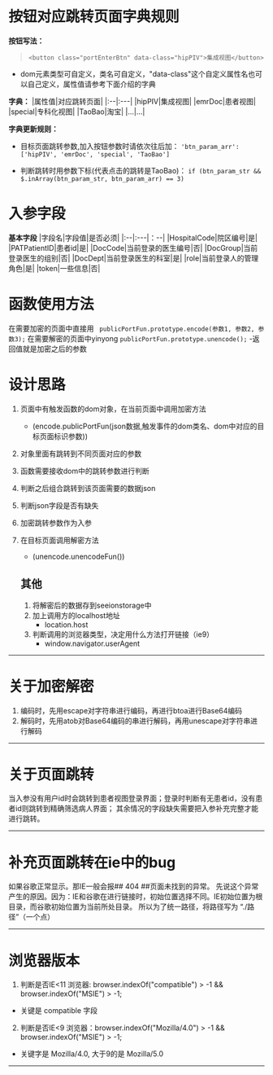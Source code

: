 # 按钮对应跳转页面字典规则 #

**按钮写法：**
> `<button class="portEnterBtn" data-class="hipPIV">集成视图</button>`
- dom元素类型可自定义，类名可自定义，"data-class"这个自定义属性名也可以自己定义，属性值请参考下面介绍的字典

**字典：**
 |属性值|对应跳转页面|
 |:--|:---|
 |hipPIV|集成视图|
 |emrDoc|患者视图|
 |special|专科化视图|
 |TaoBao|淘宝|
 |...|...|

 **字典更新规则：**

- 目标页面跳转参数,加入按钮参数时请依次往后加：
`'btn_param_arr': ['hipPIV', 'emrDoc', 'special', 'TaoBao']`

- 判断跳转时用参数下标(代表点击的跳转是TaoBao)：
`if (btn_param_str && $.inArray(btn_param_str, btn_param_arr) == 3)`

# 入参字段 #

**基本字段**
|字段名|字段值|是否必须|
 |:--|:---|：--|
 |HospitalCode|院区编号|是|
 |PATPatientID|患者id|是|
 |DocCode|当前登录的医生编号|否|
 |DocGroup|当前登录医生的组别|否|
 |DocDept|当前登录医生的科室|是|
 |role|当前登录人的管理角色|是|
 |token|一些信息|否|

# 函数使用方法 #
在需要加密的页面中直接用
` publicPortFun.prototype.encode(参数1, 参数2, 参数3);`
在需要解密的页面中yinyong
`publicPortFun.prototype.unencode();` -返回值就是加密之后的参数

# 设计思路 #

1. 页面中有触发函数的dom对象，在当前页面中调用加密方法 
   - (encode.publicPortFun(json数据,触发事件的dom类名、dom中对应的目标页面标识参数))
2. 对象里面有跳转到不同页面对应的参数
3. 函数需要接收dom中的跳转参数进行判断
4. 判断之后组合跳转到该页面需要的数据json
5. 判断json字段是否有缺失
6. 加密跳转参数作为入参
7. 在目标页面调用解密方法
   - (unencode.unencodeFun())

   ## 其他 ##
   1. 将解密后的数据存到seeionstorage中
   2. 加上调用方的localhost地址
      - location.host
   3. 判断调用的浏览器类型，决定用什么方法打开链接（ie9）
      - window.navigator.userAgent

---

# 关于加密解密 #

1. 编码时，先用escape对字符串进行编码，再进行btoa进行Base64编码
2. 解码时，先用atob对Base64编码的串进行解码，再用unescape对字符串进行解码

---

# 关于页面跳转 #

当入参没有用户id时会跳转到患者视图登录界面；登录时判断有无患者id，没有患者id则跳转到精确筛选病人界面；
其余情况的字段缺失需要把入参补充完整才能进行跳转。

---

# 补充页面跳转在ie中的bug #

如果谷歌正常显示。那IE一般会报## 404 ##页面未找到的异常。
    先说这个异常产生的原因。因为：IE和谷歌在进行链接时，初始位置选择不同。IE初始位置为根目录，而谷歌初始位置为当前所处目录。
    所以为了统一路径，将路径写为 “./路径”（一个点）

---

# 浏览器版本 #

1. 判断是否IE<11 浏览器: browser.indexOf("compatible") > -1 && browser.indexOf("MSIE") > -1; 
- 关键是 compatible 字段
2. 判断是否IE<9 浏览器：browser.indexOf("Mozilla/4.0") > -1 && browser.indexOf("MSIE") > -1;
- 关键字是 Mozilla/4.0, 大于9的是 Mozilla/5.0

---

 

